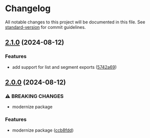 # Changelog

All notable changes to this project will be documented in this file. See [standard-version](https://github.com/conventional-changelog/standard-version) for commit guidelines.

## [2.1.0](https://github.com/compwright/ongage/compare/v2.0.0...v2.1.0) (2024-08-12)


### Features

* add support for list and segment exports ([5742a69](https://github.com/compwright/ongage/commit/5742a697a0fbd3194b25ffefd9eff54844a62855))

## [2.0.0](https://github.com/compwright/ongage/compare/v1.1.7...v2.0.0) (2024-08-12)


### ⚠ BREAKING CHANGES

* modernize package

### Features

* modernize package ([ccb8fdd](https://github.com/compwright/ongage/commit/ccb8fdd66f99c00abaccbc5406f27d56de89b688))
